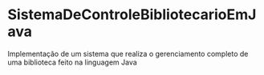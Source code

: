 # SistemaDeControleBibliotecarioEmJava
Implementação de um sistema que realiza  o gerenciamento completo de uma biblioteca feito na linguagem Java
